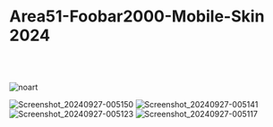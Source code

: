 # Area51-Foobar2000-Mobile-Skin 2024
<br>
<br>

![noart](https://github.com/user-attachments/assets/d3e7c140-d6c5-4445-a6ea-77dff35a8a72)

![Screenshot_20240927-005150](https://github.com/user-attachments/assets/bdb1f608-7c3b-4e95-b633-f06c9c9d96d7)
![Screenshot_20240927-005141](https://github.com/user-attachments/assets/e9a4cc08-ad2d-4065-944d-8ab7d87effc0)
![Screenshot_20240927-005123](https://github.com/user-attachments/assets/7f910593-cfc7-43b6-ac8f-d56f9b8bbcec)
![Screenshot_20240927-005117](https://github.com/user-attachments/assets/ea2fda9a-8063-41cf-9d06-548ff45a1645)

